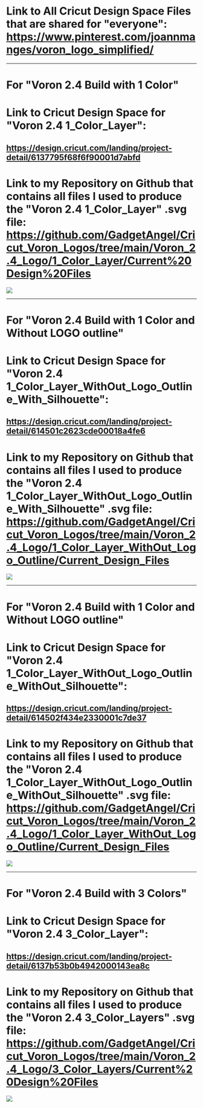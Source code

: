 # Link to All Cricut Design Space Files that are shared for "everyone": https://www.pinterest.com/joannmanges/voron_logo_simplified/

---

# For "Voron 2.4 Build with 1 Color"

# Link to Cricut Design Space for "Voron 2.4 1_Color_Layer":
## https://design.cricut.com/landing/project-detail/6137795f68f6f90001d7abfd

# Link to my Repository on Github that contains all files I used to produce the "Voron 2.4 1_Color_Layer" .svg file: https://github.com/GadgetAngel/Cricut_Voron_Logos/tree/main/Voron_2.4_Logo/1_Color_Layer/Current%20Design%20Files

<img src="https://github.com/GadgetAngel/VoronUsers/blob/Cricut_Voron_Logos_by_GadgetAngel/printer_mods/GadgetAngel/Cricut_Voron_Logos/images/Voron2.4_1Color.jpg?raw=true" />

---

# For "Voron 2.4 Build with 1 Color and Without LOGO outline"

# Link to Cricut Design Space for "Voron 2.4 1_Color_Layer_WithOut_Logo_Outline_With_Silhouette":
## https://design.cricut.com/landing/project-detail/614501c2623cde00018a4fe6

# Link to my Repository on Github that contains all files I used to produce the "Voron 2.4 1_Color_Layer_WithOut_Logo_Outline_With_Silhouette" .svg file: https://github.com/GadgetAngel/Cricut_Voron_Logos/tree/main/Voron_2.4_Logo/1_Color_Layer_WithOut_Logo_Outline/Current_Design_Files


<img src="https://github.com/GadgetAngel/VoronUsers/blob/Cricut_Voron_Logos_by_GadgetAngel/printer_mods/GadgetAngel/Cricut_Voron_Logos/images/Voron2.4_1Color_WithOut_Logo_Outline_With_Silhouette.jpg?raw=true" />

---

# For "Voron 2.4 Build with 1 Color and Without LOGO outline"

# Link to Cricut Design Space for "Voron 2.4 1_Color_Layer_WithOut_Logo_Outline_WithOut_Silhouette":
## https://design.cricut.com/landing/project-detail/614502f434e2330001c7de37

# Link to my Repository on Github that contains all files I used to produce the "Voron 2.4 1_Color_Layer_WithOut_Logo_Outline_WithOut_Silhouette" .svg file: https://github.com/GadgetAngel/Cricut_Voron_Logos/tree/main/Voron_2.4_Logo/1_Color_Layer_WithOut_Logo_Outline/Current_Design_Files


<img src="https://github.com/GadgetAngel/VoronUsers/blob/Cricut_Voron_Logos_by_GadgetAngel/printer_mods/GadgetAngel/Cricut_Voron_Logos/images/Voron2.4_1Color_WithOut_Logo_Outline_WithOut_Silhouette.jpg?raw=true" />

---

# For "Voron 2.4 Build with 3 Colors"

# Link to Cricut Design Space for "Voron 2.4 3_Color_Layer":
## https://design.cricut.com/landing/project-detail/6137b53b0b4942000143ea8c

# Link to my Repository on Github that contains all files I used to produce the "Voron 2.4 3_Color_Layers" .svg file: https://github.com/GadgetAngel/Cricut_Voron_Logos/tree/main/Voron_2.4_Logo/3_Color_Layers/Current%20Design%20Files

<img src="https://github.com/GadgetAngel/VoronUsers/blob/Cricut_Voron_Logos_by_GadgetAngel/printer_mods/GadgetAngel/Cricut_Voron_Logos/images/Voron2.4_3Color.jpg?raw=true" />
